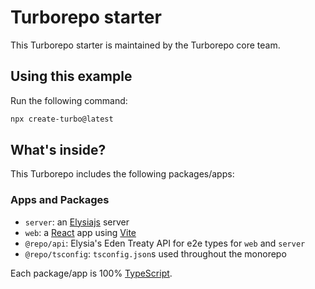 # Turborepo starter

This Turborepo starter is maintained by the Turborepo core team.

## Using this example

Run the following command:

```sh
npx create-turbo@latest
```

## What's inside?

This Turborepo includes the following packages/apps:

### Apps and Packages

- `server`: an [Elysiajs](https://elysiajs.com/) server
- `web`: a [React](https://react.dev/) app using [Vite](https://vite.dev/)
- `@repo/api`: Elysia's Eden Treaty API for e2e types for `web` and `server`
- `@repo/tsconfig`: `tsconfig.json`s used throughout the monorepo

Each package/app is 100% [TypeScript](https://www.typescriptlang.org/).
